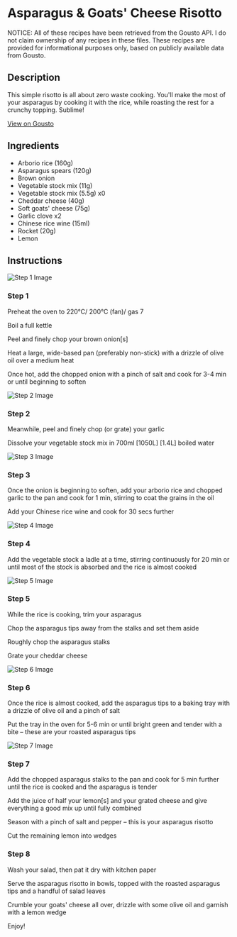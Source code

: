 # Asparagus & Goats' Cheese Risotto

NOTICE: All of these recipes have been retrieved from the Gousto API. I do not claim ownership of any recipes in these files. These recipes are provided for informational purposes only, based on publicly available data from Gousto.

## Description

This simple risotto is all about zero waste cooking. You'll make the most of your asparagus by cooking it with the rice, while roasting the rest for a crunchy topping. Sublime! 

[View on Gousto](https://www.gousto.co.uk/recipes/cookbook/asparagus-goats-cheese-risotto)

## Ingredients

- Arborio rice (160g)
- Asparagus spears (120g)
- Brown onion
- Vegetable stock mix (11g)
- Vegetable stock mix (5.5g) x0
- Cheddar cheese (40g)
- Soft goats' cheese (75g)
- Garlic clove x2
- Chinese rice wine (15ml)
- Rocket (20g)
- Lemon

## Instructions

![Step 1 Image](https://production-media.gousto.co.uk/cms/recipe-step-image/2098.-step-1-x200.jpg)

### Step 1

Preheat the oven to 220°C/ 200°C (fan)/ gas 7

Boil a full kettle

Peel and finely chop your brown onion[s]

Heat a large, wide-based pan (preferably non-stick) with a drizzle of olive oil over a medium heat

Once hot, add the chopped onion with a pinch of salt and cook for 3-4 min or until beginning to soften

![Step 2 Image](https://production-media.gousto.co.uk/cms/recipe-step-image/2098.-step-2-x200.jpg)

### Step 2

Meanwhile, peel and finely chop (or grate) your garlic

Dissolve your vegetable stock mix in 700ml<span class="text-danger"> <span class="text-purple">[1050L]</span> [1.4L]</span> boiled water

![Step 3 Image](https://production-media.gousto.co.uk/cms/recipe-step-image/2098.-step-3-x200.jpg)

### Step 3

Once the onion is beginning to soften, add your arborio rice and chopped garlic to the pan and cook for 1 min, stirring to coat the grains in the oil

Add your Chinese rice wine and cook for 30 secs further

![Step 4 Image](https://production-media.gousto.co.uk/cms/recipe-step-image/2098.-step-4-x200.jpg)

### Step 4

Add the vegetable stock a ladle at a time, stirring continuously for 20 min or until most of the stock is absorbed and the rice is almost cooked

![Step 5 Image](https://production-media.gousto.co.uk/cms/recipe-step-image/2098.-step-5-x200.jpg)

### Step 5

While the rice is cooking, trim your asparagus

Chop the asparagus tips away from the stalks and set them aside

Roughly chop the asparagus stalks

Grate your cheddar cheese

![Step 6 Image](https://production-media.gousto.co.uk/cms/recipe-step-image/2098.-step-6-x200.jpg)

### Step 6

Once the rice is almost cooked, add the asparagus tips to a baking tray with a drizzle of olive oil and a pinch of salt

Put the tray in the oven for 5-6 min or until bright green and tender with a bite – these are your roasted asparagus tips

![Step 7 Image](https://production-media.gousto.co.uk/cms/recipe-step-image/2098.-step-7-x200.jpg)

### Step 7

Add the chopped asparagus stalks to the pan and cook for 5 min further until the rice is cooked and the asparagus is tender

Add the juice of half your lemon[s] and your grated cheese and give everything a good mix up until fully combined

Season with a pinch of salt and pepper – this is your asparagus risotto

Cut the remaining lemon into wedges

### Step 8

Wash your salad, then pat it dry with kitchen paper

Serve the asparagus risotto in bowls, topped with the roasted asparagus tips and a handful of salad leaves

Crumble your goats' cheese all over, drizzle with some olive oil and garnish with a lemon wedge

Enjoy!


